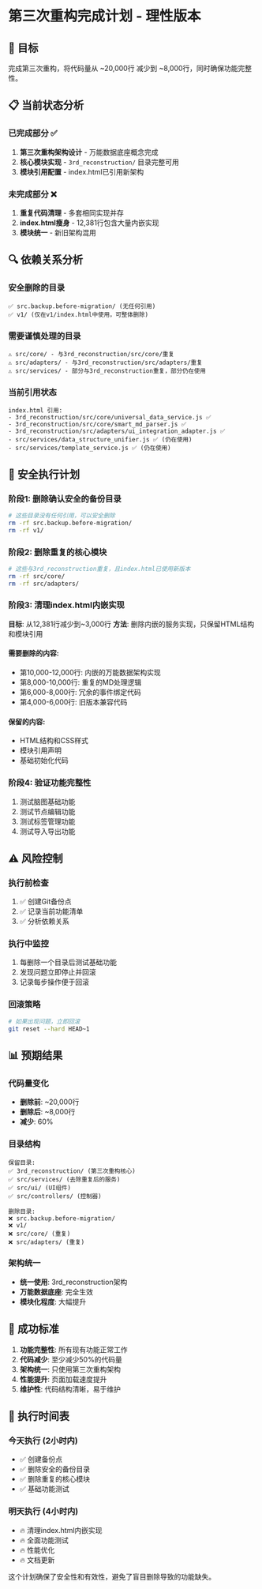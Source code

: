 # 第三次重构完成计划 - 理性版本

## 🎯 目标
完成第三次重构，将代码量从 ~20,000行 减少到 ~8,000行，同时确保功能完整性。

## 📋 当前状态分析

### 已完成部分 ✅
1. **第三次重构架构设计** - 万能数据底座概念完成
2. **核心模块实现** - `3rd_reconstruction/` 目录完整可用
3. **模块引用配置** - index.html已引用新架构

### 未完成部分 ❌
1. **重复代码清理** - 多套相同实现并存
2. **index.html瘦身** - 12,381行包含大量内嵌实现
3. **模块统一** - 新旧架构混用

## 🔍 依赖关系分析

### 安全删除的目录
```
✅ src.backup.before-migration/ (无任何引用)
✅ v1/ (仅在v1/index.html中使用，可整体删除)
```

### 需要谨慎处理的目录
```
⚠️ src/core/ - 与3rd_reconstruction/src/core/重复
⚠️ src/adapters/ - 与3rd_reconstruction/src/adapters/重复
⚠️ src/services/ - 部分与3rd_reconstruction重复，部分仍在使用
```

### 当前引用状态
```
index.html 引用:
- 3rd_reconstruction/src/core/universal_data_service.js ✅
- 3rd_reconstruction/src/core/smart_md_parser.js ✅
- 3rd_reconstruction/src/adapters/ui_integration_adapter.js ✅
- src/services/data_structure_unifier.js ✅ (仍在使用)
- src/services/template_service.js ✅ (仍在使用)
```

## 🚀 安全执行计划

### 阶段1: 删除确认安全的备份目录
```bash
# 这些目录没有任何引用，可以安全删除
rm -rf src.backup.before-migration/
rm -rf v1/
```

### 阶段2: 删除重复的核心模块
```bash
# 这些与3rd_reconstruction重复，且index.html已使用新版本
rm -rf src/core/
rm -rf src/adapters/
```

### 阶段3: 清理index.html内嵌实现
**目标**: 从12,381行减少到~3,000行
**方法**: 删除内嵌的服务实现，只保留HTML结构和模块引用

#### 需要删除的内容:
- 第10,000-12,000行: 内嵌的万能数据架构实现
- 第8,000-10,000行: 重复的MD处理逻辑  
- 第6,000-8,000行: 冗余的事件绑定代码
- 第4,000-6,000行: 旧版本兼容代码

#### 保留的内容:
- HTML结构和CSS样式
- 模块引用声明
- 基础初始化代码

### 阶段4: 验证功能完整性
1. 测试脑图基础功能
2. 测试节点编辑功能
3. 测试标签管理功能
4. 测试导入导出功能

## ⚠️ 风险控制

### 执行前检查
1. ✅ 创建Git备份点
2. ✅ 记录当前功能清单
3. ✅ 分析依赖关系

### 执行中监控
1. 每删除一个目录后测试基础功能
2. 发现问题立即停止并回滚
3. 记录每步操作便于回滚

### 回滚策略
```bash
# 如果出现问题，立即回滚
git reset --hard HEAD~1
```

## 📊 预期结果

### 代码量变化
- **删除前**: ~20,000行
- **删除后**: ~8,000行  
- **减少**: 60%

### 目录结构
```
保留目录:
✅ 3rd_reconstruction/ (第三次重构核心)
✅ src/services/ (去除重复后的服务)
✅ src/ui/ (UI组件)
✅ src/controllers/ (控制器)

删除目录:
❌ src.backup.before-migration/
❌ v1/
❌ src/core/ (重复)
❌ src/adapters/ (重复)
```

### 架构统一
- **统一使用**: 3rd_reconstruction架构
- **万能数据底座**: 完全生效
- **模块化程度**: 大幅提升

## 🎯 成功标准

1. **功能完整性**: 所有现有功能正常工作
2. **代码减少**: 至少减少50%的代码量
3. **架构统一**: 只使用第三次重构架构
4. **性能提升**: 页面加载速度提升
5. **维护性**: 代码结构清晰，易于维护

## 📅 执行时间表

### 今天执行 (2小时内)
- ✅ 创建备份点
- ✅ 删除安全的备份目录
- ✅ 删除重复的核心模块
- ✅ 基础功能测试

### 明天执行 (4小时内)  
- 🔥 清理index.html内嵌实现
- 🔥 全面功能测试
- 🔥 性能优化
- 🔥 文档更新

这个计划确保了安全性和有效性，避免了盲目删除导致的功能缺失。 